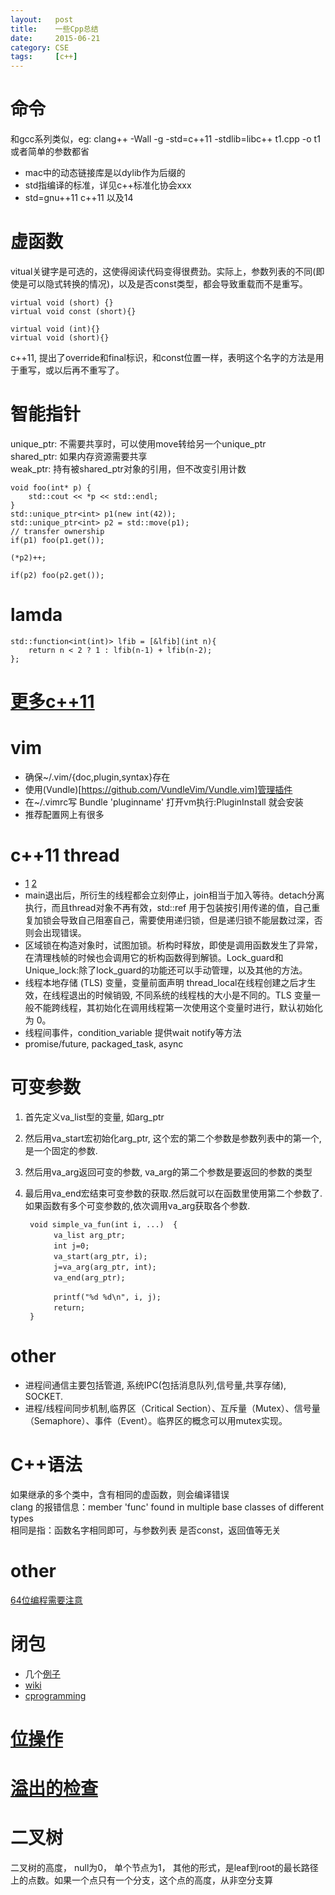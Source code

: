 ```yaml
---
layout:   post
title:    一些Cpp总结
date:     2015-06-21
category: CSE
tags:     [c++]  
---
```



<!-- more -->

# 命令
和gcc系列类似，eg: clang++ -Wall -g -std=c++11 -stdlib=libc++ t1.cpp -o t1 
或者简单的参数都省    

- mac中的动态链接库是以dylib作为后缀的  
- std指编译的标准，详见c++标准化协会xxx  
- std=gnu++11 c++11 以及14  


# 虚函数
vitual关键字是可选的，这使得阅读代码变得很费劲。实际上，参数列表的不同(即使是可以隐式转换的情况)，以及是否const类型，都会导致重载而不是重写。

    virtual void (short) {}
    virtual void const (short){}

    virtual void (int){}
    virtual void (short){}

c++11, 提出了override和final标识，和const位置一样，表明这个名字的方法是用于重写，或以后再不重写了。

# 智能指针
unique_ptr: 不需要共享时，可以使用move转给另一个unique_ptr  
shared_ptr:  如果内存资源需要共享  
weak_ptr: 持有被shared_ptr对象的引用，但不改变引用计数  

    void foo(int* p) {
        std::cout << *p << std::endl;
    }
    std::unique_ptr<int> p1(new int(42));
    std::unique_ptr<int> p2 = std::move(p1); 
    // transfer ownership
    if(p1) foo(p1.get());
     
    (*p2)++;
     
    if(p2) foo(p2.get());


# lamda

    std::function<int(int)> lfib = [&lfib](int n){ 
        return n < 2 ? 1 : lfib(n-1) + lfib(n-2);
    };

# [更多c++11](http://blog.jobbole.com/44015/)

# vim
- 确保~/.vim/{doc,plugin,syntax}存在
- 使用(Vundle)[https://github.com/VundleVim/Vundle.vim]管理插件
- 在~/.vimrc写   Bundle 'pluginname' 打开vm执行:PluginInstall 就会安装
- 推荐配置网上有很多


# c++11 thread

- [1](http://blog.jobbole.com/44409/)  [2](https://www.ibm.com/developerworks/cn/linux/1412_zhupx_thread/)
- main退出后，所衍生的线程都会立刻停止，join相当于加入等待。detach分离执行，而且thread对象不再有效，std::ref 用于包装按引用传递的值，自己重复加锁会导致自己阻塞自己，需要使用递归锁，但是递归锁不能层数过深，否则会出现错误。  
- 区域锁在构造对象时，试图加锁。析构时释放，即使是调用函数发生了异常，在清理栈帧的时候也会调用它的析构函数得到解锁。Lock_guard和Unique\_lock:除了lock_guard的功能还可以手动管理，以及其他的方法。
- 线程本地存储 (TLS) 变量，变量前面声明 thread_local在线程创建之后才生效，在线程退出的时候销毁, 不同系统的线程栈的大小是不同的。TLS 变量一般不能跨线程，其初始化在调用线程第一次使用这个变量时进行，默认初始化为 0。
- 线程间事件，condition_variable 提供wait notify等方法
- promise/future, packaged_task, async


# 可变参数
1. 首先定义va\_list型的变量, 如arg_ptr
2. 然后用va\_start宏初始化arg_ptr, 这个宏的第二个参数是参数列表中的第一个, 是一个固定的参数.
3. 然后用va\_arg返回可变的参数, va_arg的第二个参数是要返回的参数的类型
4. 最后用va\_end宏结束可变参数的获取.然后就可以在函数里使用第二个参数了.如果函数有多个可变参数的,依次调用va_arg获取各个参数.

		void simple_va_fun(int i, ...)  { 
		　　  va_list arg_ptr; 
		　　  int j=0; 
		　  　va_start(arg_ptr, i); 
		　  　j=va_arg(arg_ptr, int); 
		　  　va_end(arg_ptr); 
		    
		　  　printf("%d %d\n", i, j); 
		　  　return; 
		}

# other
- 进程间通信主要包括管道, 系统IPC(包括消息队列,信号量,共享存储), SOCKET.
- 进程/线程间同步机制,临界区（Critical Section）、互斥量（Mutex）、信号量（Semaphore）、事件（Event）。临界区的概念可以用mutex实现。


# C++语法

如果继承的多个类中，含有相同的虚函数，则会编译错误  
clang 的报错信息：member 'func' found in multiple base classes of different types  
相同是指：函数名字相同即可，与参数列表 是否const，返回值等无关

# other
[64位编程需要注意](http://www.viva64.com/en/l/)

# 闭包

- 几个[例子](http://coolshell.cn/articles/8309.html)
- [wiki](https://zh.wikipedia.org/wiki/%E9%97%AD%E5%8C%85_(%E8%AE%A1%E7%AE%97%E6%9C%BA%E7%A7%91%E5%AD%A6))
- [cprogramming](http://www.cprogramming.com/c++11/c++11-lambda-closures.html)


# [位操作](http://aggregate.ee.engr.uky.edu/MAGIC/)

# [溢出的检查](http://coolshell.cn/articles/11466.html)

# 二叉树
二叉树的高度， null为0， 单个节点为1， 其他的形式，是leaf到root的最长路径上的点数。如果一个点只有一个分支，这个点的高度，从非空分支算